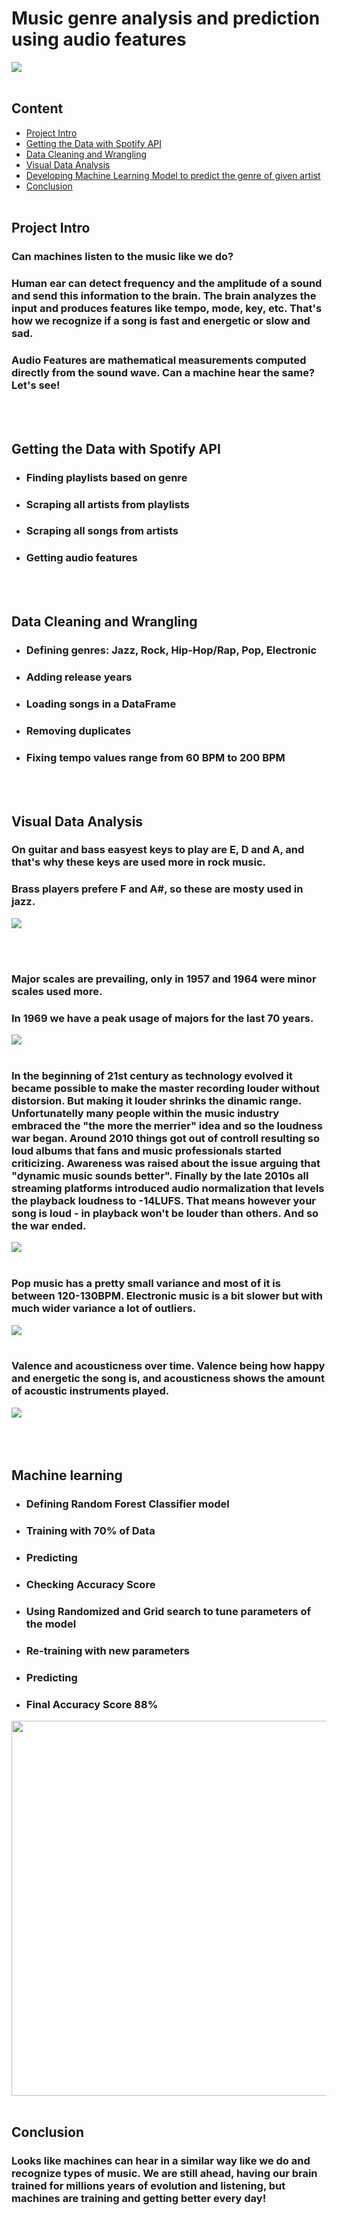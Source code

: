 # Music genre analysis and prediction using audio features
<img src="visuals/wave.jpeg" width='auto'>
<br></br> 

## Content
  * [Project Intro](#project-intro)
  * [Getting the Data with Spotify API](#getting-the-data-with-spotify-api)
  * [Data Cleaning and Wrangling](#data-cleaning-and-wrangling)
  * [Visual Data Analysis](#visual-data-analysis)
  * [Developing Machine Learning Model to predict the genre of given artist](#machine-learning)
  * [Conclusion](#conclusion)
<br></br>

## Project Intro

### Can machines listen to the music like we do? 
### Human ear can detect frequency and the amplitude of a sound and send this information to the brain. The brain analyzes the input and produces features like tempo, mode, key, etc. That's how we recognize if a song is fast and energetic or slow and sad. 
### Audio Features are mathematical measurements computed directly from the sound wave. Can a machine hear the same? Let's see! 
<br></br>

## Getting the Data with Spotify API

+ ### Finding playlists based on genre
+ ### Scraping all artists from playlists
+ ### Scraping all songs from artists
+ ### Getting audio features
<br></br>

## Data Cleaning and Wrangling

+ ### Defining genres: Jazz, Rock, Hip-Hop/Rap, Pop, Electronic
+ ### Adding release years
+ ### Loading songs in a DataFrame
+ ### Removing duplicates
+ ### Fixing tempo values range from 60 BPM to 200 BPM
<br></br> 

## Visual Data Analysis

### On guitar and bass easyest keys to play are E, D and A, and that's why these keys are used more in rock music. 
### Brass players prefere F and A#, so these are mosty used in jazz.

<img src="visuals/keys_by_genre.png">

<br></br> 


### Major scales are prevailing, only in 1957 and 1964 were minor scales used more. 
### In 1969 we have a peak usage of majors for the last 70 years.
<img src="visuals/modes.png">
<br></br> 

### In the beginning of 21st century as technology evolved it became possible to make the master recording louder without distorsion. But making it louder shrinks the dinamic range. Unfortunatelly many people within the music industry embraced the "the more the merrier" idea and so the loudness war began. Around 2010 things got out of controll resulting so loud albums that fans and music professionals started criticizing. Awareness was raised about the issue arguing that "dynamic music sounds better". Finally by the late 2010s all streaming platforms introduced audio normalization that levels the playback loudness to -14LUFS. That means however your song is loud - in playback won't be louder than others. And so the war ended.
<img src="visuals/loudness.png">
<br></br> 

### Pop music has a pretty small variance and most of it is between 120-130BPM. Electronic music is a bit slower but with much wider variance a lot of outliers.
<img src="visuals/tempo_by_genre.png">
<br></br> 


### Valence and acousticness over time. Valence being how happy and energetic the song is,  and acousticness shows the amount of acoustic instruments played.
<img src="visuals/acousticness_and_valence.png">
<br></br> 
<br></br> 

## Machine learning

+ ### Defining Random Forest Classifier model
+ ### Training with 70% of Data
+ ### Predicting
+ ### Checking Accuracy Score
+ ### Using Randomized and Grid search to tune parameters of the model
+ ### Re-training with new parameters
+ ### Predicting
+ ### Final Accuracy Score 88%
<img src="visuals/classification_report.png" width=600>
<br></br> 

## Conclusion

### Looks like machines can hear in a similar way like we do and recognize types of music. We are still ahead, having our brain trained for millions years of evolution and listening, but machines are training and getting better every day! 